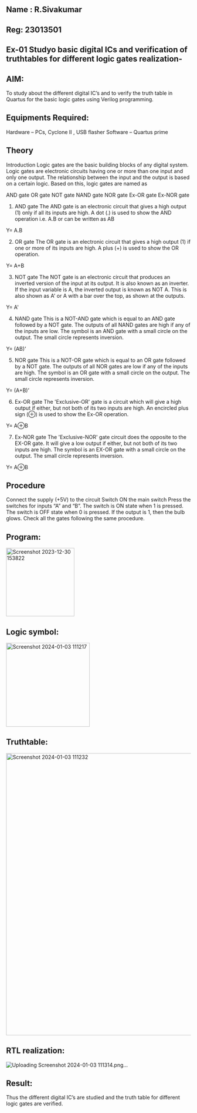 ## Name : R.Sivakumar
## Reg: 23013501
## Ex-01 Studyo basic digital ICs and verification of truthtables for different logic gates realization-
## AIM:
To study about the different digital IC’s and to verify the truth table in Quartus for the basic logic gates using Verilog programming.

## Equipments Required:
Hardware – PCs, Cyclone II , USB flasher
Software – Quartus prime
## Theory
Introduction
Logic gates are the basic building blocks of any digital system. Logic gates are electronic circuits having one or more than one input and only one output. The relationship between the input and the output is based on a certain logic. Based on this, logic gates are named as

AND gate
OR gate
NOT gate
NAND gate
NOR gate
Ex-OR gate
Ex-NOR gate
1) AND gate
The AND gate is an electronic circuit that gives a high output (1) only if all its inputs are high. A dot (.) is used to show the AND operation i.e. A.B or can be written as AB

Y= A.B

2) OR gate
The OR gate is an electronic circuit that gives a high output (1) if one or more of its inputs are high. A plus (+) is used to show the OR operation.

Y= A+B

3) NOT gate
The NOT gate is an electronic circuit that produces an inverted version of the input at its output. It is also known as an inverter. If the input variable is A, the inverted output is known as NOT A. This is also shown as A' or A with a bar over the top, as shown at the outputs.

Y= A'

4) NAND gate
This is a NOT-AND gate which is equal to an AND gate followed by a NOT gate. The outputs of all NAND gates are high if any of the inputs are low. The symbol is an AND gate with a small circle on the output. The small circle represents inversion.

Y= (AB)’

5) NOR gate
This is a NOT-OR gate which is equal to an OR gate followed by a NOT gate. The outputs of all NOR gates are low if any of the inputs are high. The symbol is an OR gate with a small circle on the output. The small circle represents inversion.

Y= (A+B)’

6) Ex-OR gate
The 'Exclusive-OR' gate is a circuit which will give a high output if either, but not both of its two inputs are high. An encircled plus sign (⊕) is used to show the Ex-OR operation.

Y= A⊕B

7) Ex-NOR gate
The 'Exclusive-NOR' gate circuit does the opposite to the EX-OR gate. It will give a low output if either, but not both of its two inputs are high. The symbol is an EX-OR gate with a small circle on the output. The small circle represents inversion.

Y= A⊕B

## Procedure
Connect the supply (+5V) to the circuit
Switch ON the main switch
Press the switches for inputs “A” and “B”. The switch is ON state when 1 is pressed. The switch is OFF state when 0 is pressed.
If the output is 1, then the bulb glows.
Check all the gates following the same procedure.
## Program:
<img width="186" alt="Screenshot 2023-12-30 153822" src="https://github.com/SIVAmech123/Study-of-basic-digital-IC-s-and-verification-of-truth-tables-for-different-logic-gates-realization-/assets/151629067/0082adf1-b48d-4b60-a123-5827ad6ea52f">




## Logic symbol:
<img width="228" alt="Screenshot 2024-01-03 111217" src="https://github.com/SIVAmech123/Study-of-basic-digital-IC-s-and-verification-of-truth-tables-for-different-logic-gates-realization-/assets/151629067/02f4765a-33d1-4b67-b24a-b242335a3595">

## Truthtable:

<img width="767" alt="Screenshot 2024-01-03 111232" src="https://github.com/SIVAmech123/Study-of-basic-digital-IC-s-and-verification-of-truth-tables-for-different-logic-gates-realization-/assets/151629067/f7e8db46-cb1a-4131-982f-a4c81ec8a3c8">

## RTL realization:
![Uploading Screenshot 2024-01-03 111314.png…]()


## Result:
Thus the different digital IC’s are studied and the truth table for different logic gates are verified.
